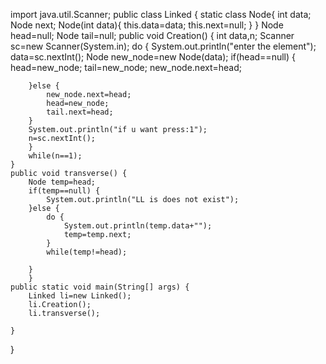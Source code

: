 import java.util.Scanner;
public class Linked {
	static class Node{
		int data;
		Node next;
		Node(int data){
			this.data=data;
			this.next=null;
		}
	}
	Node head=null;
	Node tail=null;
	public void Creation() {
		int data,n;
		Scanner sc=new Scanner(System.in);
		do {
		System.out.println("enter the element");
		data=sc.nextInt();
		Node new_node=new Node(data);
		if(head==null) {
			head=new_node;
			tail=new_node;
			new_node.next=head;
			
		}else {
			new_node.next=head;
			head=new_node;
			tail.next=head;
		}
		System.out.println("if u want press:1");
		n=sc.nextInt();
		}
		while(n==1);
	}
	public void transverse() {
		Node temp=head;
		if(temp==null) {
			System.out.println("LL is does not exist");
		}else {
			do {
				System.out.println(temp.data+"");
				temp=temp.next;
			}
			while(temp!=head); 
		
		}
		}
	public static void main(String[] args) {
		Linked li=new Linked();
		li.Creation();
		li.transverse();
	
	}
		

}
